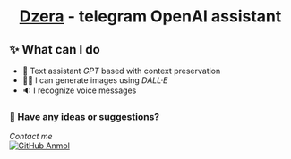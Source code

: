 <h1 align='center'>
    <a href='https://t.me/dzerassa_bot'>Dzera</a>
    - telegram OpenAI assistant
</h1>


## ✨ What can I do
* 📝 Text assistant *GPT* based with context preservation
* 🧑‍🎨️ I can generate images using *DALL·E*
* 🔉 I recognize voice messages

### 🤝 Have any ideas or suggestions?
<i>Contact me</i><br>
[![GitHub Anmol](https://img.shields.io/github/followers/gazzati?label=follow&style=social)](https://github.com/gazzati)
